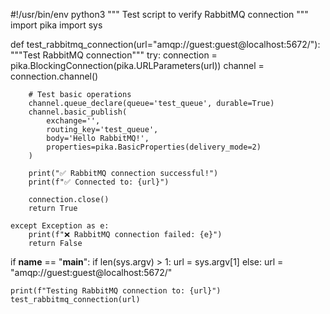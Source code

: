 #!/usr/bin/env python3
"""
Test script to verify RabbitMQ connection
"""
import pika
import sys

def test_rabbitmq_connection(url="amqp://guest:guest@localhost:5672/"):
    """Test RabbitMQ connection"""
    try:
        connection = pika.BlockingConnection(pika.URLParameters(url))
        channel = connection.channel()
        
        # Test basic operations
        channel.queue_declare(queue='test_queue', durable=True)
        channel.basic_publish(
            exchange='',
            routing_key='test_queue',
            body='Hello RabbitMQ!',
            properties=pika.BasicProperties(delivery_mode=2)
        )
        
        print("✅ RabbitMQ connection successful!")
        print(f"✅ Connected to: {url}")
        
        connection.close()
        return True
        
    except Exception as e:
        print(f"❌ RabbitMQ connection failed: {e}")
        return False

if __name__ == "__main__":
    if len(sys.argv) > 1:
        url = sys.argv[1]
    else:
        url = "amqp://guest:guest@localhost:5672/"
    
    print(f"Testing RabbitMQ connection to: {url}")
    test_rabbitmq_connection(url)
